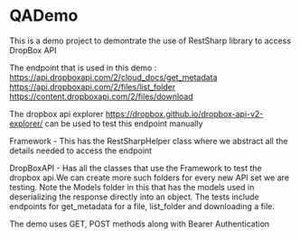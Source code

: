 # QADemo
This is a demo project to demontrate the use of RestSharp library to access DropBox API

The endpoint that is used in this demo : 
https://api.dropboxapi.com/2/cloud_docs/get_metadata
https://api.dropboxapi.com/2/files/list_folder
https://content.dropboxapi.com/2/files/download

The dropbox api explorer https://dropbox.github.io/dropbox-api-v2-explorer/ can be used to test this endpoint manually

Framework - This has the RestSharpHelper class where we abstract all the details needed to access the endpoint

DropBoxAPI - Has all the classes that use the Framework to test the dropbox api.We can create more such folders for every new API set we are testing. Note the Models folder in this that has the models used in deserializing the response directly into an object. The tests include endpoints for get_metadata for a file, list_folder and downloading a file.

The demo uses GET, POST methods along with Bearer Authentication

